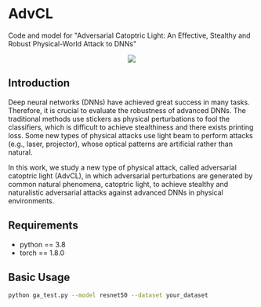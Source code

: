 # AdvCL
Code and model for "Adversarial Catoptric Light: An Effective, Stealthy and Robust Physical-World Attack to DNNs" 
<p align='center'>
  <img src='imgs/test.png'>
</p>


## Introduction
Deep neural networks (DNNs) have achieved great success in many tasks. Therefore, it is crucial to evaluate the robustness of advanced DNNs. The traditional methods use stickers as physical perturbations to fool the classifiers, which is difficult to achieve stealthiness and there exists printing loss. Some new types of physical attacks use light beam to perform attacks (e.g., laser, projector), whose optical patterns are artificial rather than natural. 

In this work, we study a new type of physical attack, called adversarial catoptric light (AdvCL), in which adversarial perturbations are generated by common natural phenomena, catoptric light, to achieve stealthy and naturalistic adversarial attacks against advanced DNNs in physical environments.
## Requirements
* python == 3.8
* torch == 1.8.0

## Basic Usage
```sh
python ga_test.py --model resnet50 --dataset your_dataset
```

